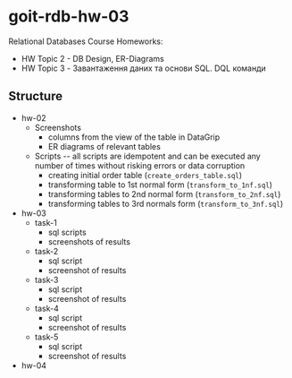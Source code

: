 # goit-rdb-hw-03

Relational Databases Course Homeworks:
* HW Topic 2 - DB Design, ER-Diagrams
* HW Topic 3 - Завантаження даних та основи SQL. DQL команди

## Structure
* hw-02
  * Screenshots
    - columns from the view of the table in DataGrip
    - ER diagrams of relevant tables
  * Scripts -- all scripts are idempotent and can be executed any number of times without risking errors or data corruption
    - creating initial order table (`create_orders_table.sql`)
    - transforming table to 1st normal form (`transform_to_1nf.sql`)
    - transforming tables to 2nd normal form (`transform_to_2nf.sql`)
    - transforming tables to 3rd normals form (`transform_to_3nf.sql`)
* hw-03
  * task-1
    * sql scripts
    * screenshots of results
  * task-2
    * sql script
    * screenshot of results
  * task-3
    * sql script
    * screenshot of results
  * task-4
    * sql script
    * screenshot of results
  * task-5
    * sql script
    * screenshot of results
* hw-04